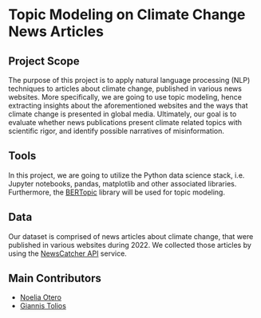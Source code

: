 # Topic Modeling on Climate Change News Articles
## Project Scope
The purpose of this project is to apply natural language processing (NLP) techniques to articles about climate change, published in various news websites. More specifically, we are going to use topic modeling, hence extracting insights about the aforementioned websites and the ways that climate change is presented in global media. Ultimately, our goal is to evaluate whether news publications present climate related topics with scientific rigor, and identify possible narratives of misinformation.

## Tools
In this project, we are going to utilize the Python data science stack, i.e. Jupyter notebooks, pandas, matplotlib and other associated libraries. Furthermore, the [BERTopic](https://maartengr.github.io/BERTopic/index.html) library will be used for topic modeling.

## Data
Our dataset is comprised of news articles about climate change, that were published in various websites during 2022. We collected those articles by using the [NewsCatcher API](https://newscatcherapi.com/) service. 

## Main Contributors
* [Noelia Otero](https://www.linkedin.com/in/noelia-otero-felipe-32984728/)
* [Giannis Tolios](https://giannis.io/)
